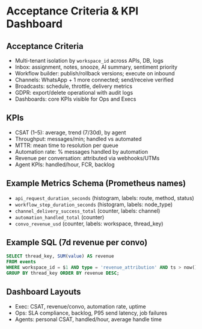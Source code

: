 # Acceptance Criteria & KPI Dashboard

## Acceptance Criteria
- Multi-tenant isolation by `workspace_id` across APIs, DB, logs
- Inbox: assignment, notes, snooze, AI summary, sentiment priority
- Workflow builder: publish/rollback versions; execute on inbound
- Channels: WhatsApp + 1 more connected; send/receive verified
- Broadcasts: schedule, throttle, delivery metrics
- GDPR: export/delete operational with audit logs
- Dashboards: core KPIs visible for Ops and Execs

## KPIs
- CSAT (1–5): average, trend (7/30d), by agent
- Throughput: messages/min; handled vs automated
- MTTR: mean time to resolution per queue
- Automation rate: % messages handled by automation
- Revenue per conversation: attributed via webhooks/UTMs
- Agent KPIs: handled/hour, FCR, backlog

## Example Metrics Schema (Prometheus names)
- `api_request_duration_seconds` (histogram, labels: route, method, status)
- `workflow_step_duration_seconds` (histogram, labels: node_type)
- `channel_delivery_success_total` (counter, labels: channel)
- `automation_handled_total` (counter)
- `convo_revenue_usd` (counter, labels: workspace, thread_key)

## Example SQL (7d revenue per convo)
```sql
SELECT thread_key, SUM(value) AS revenue
FROM events
WHERE workspace_id = $1 AND type = 'revenue_attribution' AND ts > now() - interval '7 days'
GROUP BY thread_key ORDER BY revenue DESC;
```

## Dashboard Layouts
- Exec: CSAT, revenue/convo, automation rate, uptime
- Ops: SLA compliance, backlog, P95 send latency, job failures
- Agents: personal CSAT, handled/hour, average handle time
